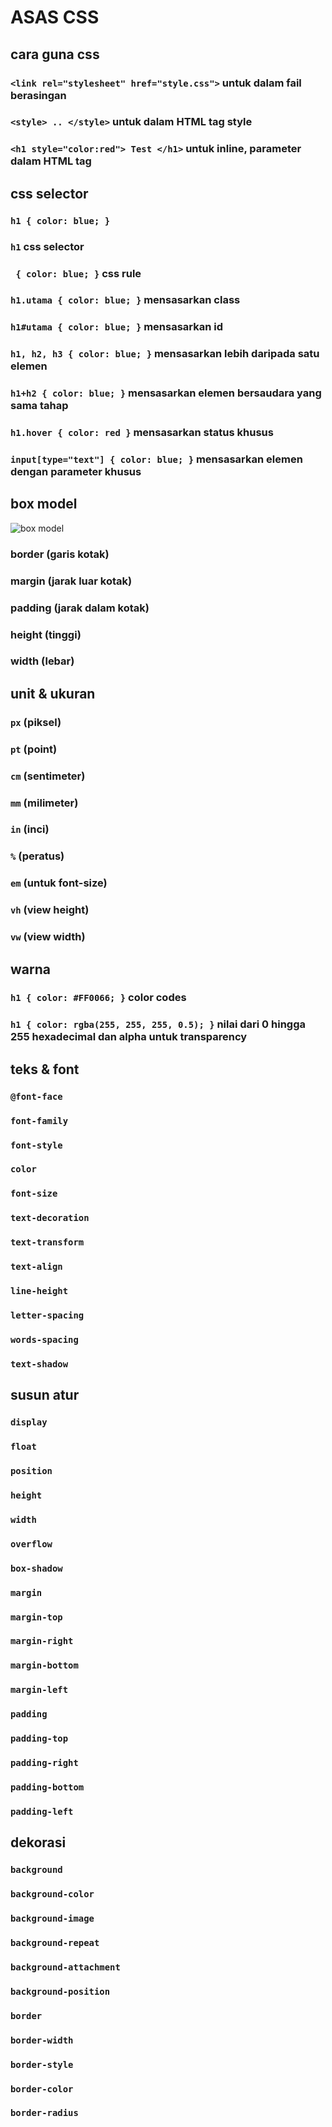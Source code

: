 # ASAS CSS

## cara guna css
### `<link rel="stylesheet" href="style.css">` untuk dalam fail berasingan
### `<style> .. </style>` untuk dalam HTML tag style
### `<h1 style="color:red"> Test </h1>` untuk inline, parameter dalam HTML tag

## css selector
### `h1 { color: blue; }`
### `h1` css selector
### ` { color: blue; }` css rule
### `h1.utama { color: blue; }` mensasarkan class
### `h1#utama { color: blue; }` mensasarkan id
### `h1, h2, h3 { color: blue; }` mensasarkan lebih daripada satu elemen
### `h1+h2 { color: blue; }` mensasarkan elemen bersaudara yang sama tahap
### `h1.hover { color: red }` mensasarkan status khusus
### `input[type="text"] { color: blue; }` mensasarkan elemen dengan parameter khusus

## box model
![box model](https://user-images.githubusercontent.com/23289982/201532450-84e0d944-1ad1-4a52-86bc-05c8e52e3088.png)
### border (garis kotak)
### margin (jarak luar kotak)
### padding (jarak dalam kotak)
### height (tinggi)
### width (lebar)

## unit & ukuran
### `px` (piksel)
### `pt` (point)
### `cm` (sentimeter)
### `mm` (milimeter)
### `in` (inci)
### `%` (peratus)
### `em` (untuk font-size)
### `vh` (view height)
### `vw` (view width)

## warna
### `h1 { color: #FF0066; }` color codes
### `h1 { color: rgba(255, 255, 255, 0.5); }` nilai dari 0 hingga 255 hexadecimal dan alpha untuk transparency

## teks & font
### `@font-face`
### `font-family`
### `font-style`
### `color`
### `font-size`
### `text-decoration`
### `text-transform`
### `text-align`
### `line-height`
### `letter-spacing`
### `words-spacing`
### `text-shadow`

## susun atur
### `display`
### `float`
### `position`
### `height`
### `width`
### `overflow`
### `box-shadow`
### `margin`
### `margin-top`
### `margin-right`
### `margin-bottom`
### `margin-left`
### `padding`
### `padding-top`
### `padding-right`
### `padding-bottom`
### `padding-left`

## dekorasi
### `background`
### `background-color`
### `background-image`
### `background-repeat`
### `background-attachment`
### `background-position`
### `border`
### `border-width`
### `border-style`
### `border-color`
### `border-radius`
